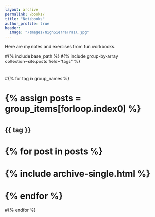 ```yaml
---
layout: archive
permalink: /books/
title: "Notebooks"
author_profile: true
header:
  image: "/images/highSierraTrail.jpg"
---
```

Here are my notes and exercises from fun workbooks. 

#{% include base_path %}
#{% include group-by-array collection=site.posts field="tags" %}
#
#{% for tag in group_names %}
#  {% assign posts = group_items[forloop.index0] %}
#  <h2 id="{{ tag | slugify }}" class="archive__subtitle">{{ tag }}</h2>
#  {% for post in posts %}
#    {% include archive-single.html %}
#  {% endfor %}
#{% endfor %}
